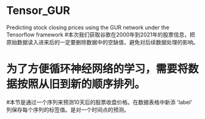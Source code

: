 # Tensor_GUR
Predicting stock closing prices using the GUR network under the Tensorflow framework
#本次我们获取谷歌在2000年到2021年的股票信息，把原始数据读入进来后的一定要删除数据中的空缺值，避免对后续数据处理的影响。
# 为了方便循环神经网络的学习，需要将数据按照从旧到新的顺序排列。
#本节是通过一个序列来预测10天后的股票收盘价格。在数据表格中新添 'label' 列保存每个序列的标签值。是对一个时间点的预测。
